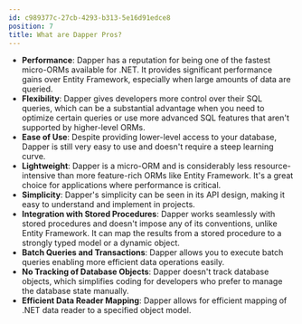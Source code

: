 ```yaml
---
id: c989377c-27cb-4293-b313-5e16d91edce8
position: 7
title: What are Dapper Pros?
---
```


- **Performance**: Dapper has a reputation for being one of the fastest micro-ORMs available for .NET. It provides significant performance gains over Entity Framework, especially when large amounts of data are queried.
- **Flexibility**: Dapper gives developers more control over their SQL queries, which can be a substantial advantage when you need to optimize certain queries or use more advanced SQL features that aren't supported by higher-level ORMs.
- **Ease of Use**: Despite providing lower-level access to your database, Dapper is still very easy to use and doesn't require a steep learning curve.
- **Lightweight**: Dapper is a micro-ORM and is considerably less resource-intensive than more feature-rich ORMs like Entity Framework. It's a great choice for applications where performance is critical.
- **Simplicity**: Dapper's simplicity can be seen in its API design, making it easy to understand and implement in projects.
- **Integration with Stored Procedures**: Dapper works seamlessly with stored procedures and doesn't impose any of its conventions, unlike Entity Framework. It can map the results from a stored procedure to a strongly typed model or a dynamic object.
- **Batch Queries and Transactions**: Dapper allows you to execute batch queries enabling more efficient data operations easily.
- **No Tracking of Database Objects**: Dapper doesn't track database objects, which simplifies coding for developers who prefer to manage the database state manually.
- **Efficient Data Reader Mapping**: Dapper allows for efficient mapping of .NET data reader to a specified object model. 